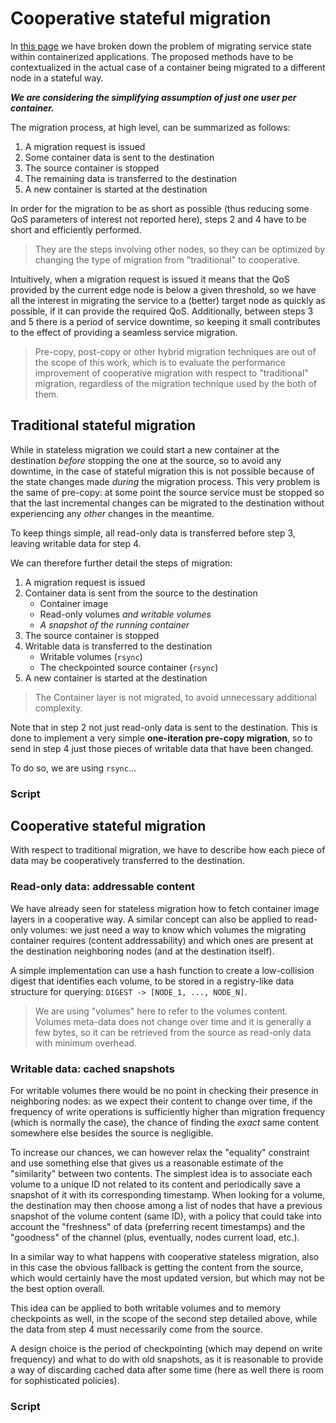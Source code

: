 # Cooperative stateful migration #
In [this page](stateful%20migration.md) we have broken down the problem of migrating service state within containerized applications. The proposed methods have to be contextualized in the actual case of a container being migrated to a different node in a stateful way.

***We are considering the simplifying assumption of just one user per container.***

The migration process, at high level, can be summarized as follows:
1. A migration request is issued
2. Some container data is sent to the destination
3. The source container is stopped
4. The remaining data is transferred to the destination
5. A new container is started at the destination

In order for the migration to be as short as possible (thus reducing some QoS parameters of interest not reported here), steps 2 and 4 have to be short and efficiently performed.

> They are the steps involving other nodes, so they can be optimized by changing the type of migration from "traditional" to cooperative.

Intuitively, when a migration request is issued it means that the QoS provided by the current edge node is below a given threshold, so we have all the interest in migrating the service to a (better) target node as quickly as possible, if it can provide the required QoS.
Additionally, between steps 3 and 5 there is a period of service downtime, so keeping it small contributes to the effect of providing a seamless service migration.

> Pre-copy, post-copy or other hybrid migration techniques are out of the scope of this work, which is to evaluate the performance improvement of cooperative migration with respect to "traditional" migration, regardless of the migration technique used by the both of them.

## Traditional stateful migration ##
While in stateless migration we could start a new container at the destination _before_ stopping the one at the source, so to avoid any downtime, in the case of stateful migration this is not possible because of the state changes made _during_ the migration process. This very problem is the same of pre-copy: at some point the source service must be stopped so that the last incremental changes can be migrated to the destination without experiencing any _other_ changes in the meantime.

To keep things simple, all read-only data is transferred before step 3, leaving writable data for step 4.

We can therefore further detail the steps of migration:
1. A migration request is issued
2. Container data is sent from the source to the destination
   - Container image
   - Read-only volumes _and writable volumes_
   - _A snapshot of the running container_
3. The source container is stopped
4. Writable data is transferred to the destination
   - Writable volumes (`rsync`)
   - The checkpointed source container (`rsync`)
5. A new container is started at the destination

> The Container layer is not migrated, to avoid unnecessary additional complexity.

Note that in step 2 not just read-only data is sent to the destination. This is done to implement a very simple **one-iteration pre-copy migration**, so to send in step 4 just those pieces of writable data that have been changed.

To do so, we are using `rsync`...

### Script ###

## Cooperative stateful migration ##
With respect to traditional migration, we have to describe how each piece of data may be cooperatively transferred to the destination.

### Read-only data: addressable content ###
We have already seen for stateless migration how to fetch container image layers in a cooperative way. A similar concept can also be applied to read-only volumes: we just need a way to know which volumes the migrating container requires (content addressability) and which ones are present at the destination neighboring nodes (and at the destination itself).

A simple implementation can use a hash function to create a low-collision digest that identifies each volume, to be stored in a registry-like data structure for querying: `DIGEST -> [NODE_1, ..., NODE_N]`.

> We are using "volumes" here to refer to the volumes content. Volumes meta-data does not change over time and it is generally a few bytes, so it can be retrieved from the source as read-only data with minimum overhead.

### Writable data: cached snapshots ###
For writable volumes there would be no point in checking their presence in neighboring nodes: as we expect their content to change over time, if the frequency of write operations is sufficiently higher than migration frequency (which is normally the case), the chance of finding the _exact_ same content somewhere else besides the source is negligible.

To increase our chances, we can however relax the "equality" constraint and use something else that gives us a reasonable estimate of the "similarity" between two contents. The simplest idea is to associate each volume to a unique ID not related to its content and periodically save a snapshot of it with its corresponding timestamp.
When looking for a volume, the destination may then choose among a list of nodes that have a previous snapshot of the volume content (same ID), with a policy that could take into account the "freshness" of data (preferring recent timestamps) and the "goodness" of the channel (plus, eventually, nodes current load, etc.).

In a similar way to what happens with cooperative stateless migration, also in this case the obvious fallback is getting the content from the source, which would certainly have the most updated version, but which may not be the best option overall.

This idea can be applied to both writable volumes and to memory checkpoints as well, in the scope of the second step detailed above, while the data from step 4 must necessarily come from the source.

A design choice is the period of checkpointing (which may depend on write frequency) and what to do with old snapshots, as it is reasonable to provide a way of discarding cached data after some time (here as well there is room for sophisticated policies).

### Script ###
